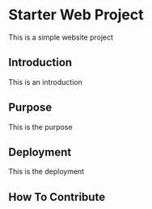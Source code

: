 # Starter Web Project

This is a simple website project

## Introduction

This is an introduction

## Purpose

This is the purpose

## Deployment

This is the deployment

## How To Contribute